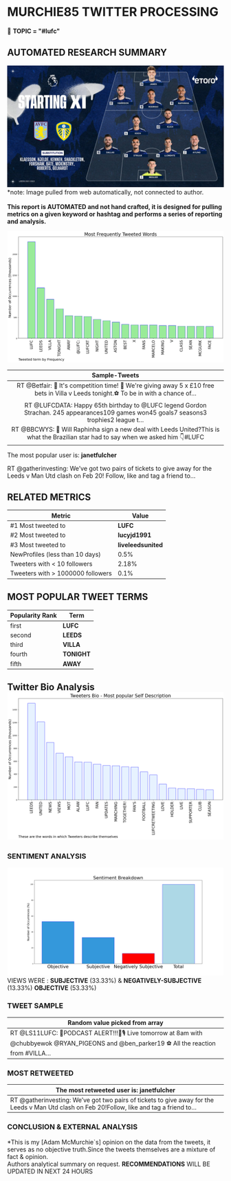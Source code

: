 # MURCHIE85 TWITTER PROCESSING 
&#x1F34E; **TOPIC = "#lufc"**

## AUTOMATED RESEARCH SUMMARY

![image](assets/2022-02-09hashtagImage.png)*note: Image pulled from web automatically, not connected to author.
<br></br>
<b> This report is AUTOMATED and not hand crafted, it is designed for pulling metrics on a given keyword or hashtag and performs a series of reporting and analysis.</b>



![image](assets/2022-02-09TWEETS.png)



|                **Sample-Tweets**        |
| :-------------: |
| RT @Betfair: 🎁 It's competition time! 🏴󠁧󠁢󠁳󠁣󠁴󠁿 We're giving away 5 x £10 free bets in Villa v Leeds tonight.⚽ To be in with a chance of… |
| RT @LUFCDATA: Happy 65th birthday to @LUFC legend Gordon Strachan. 245 appearances109 games won45 goals7 seasons3 trophies2 league t… |
| RT @BBCWYS: 📝 Will Raphinha sign a new deal with Leeds United?This is what the Brazilian star had to say when we asked him 👇#LUFC | #bb… |

The most popular user is: **janetfulcher**
<div class="alert alert-block alert-danger"> RT @gatherinvesting: We’ve got two pairs of tickets to give away for the Leeds v Man Utd clash on Feb 20!
Follow, like and tag a friend to…</div>

## RELATED METRICS<br>
| Metric | Value |
| ------------- | ------------- |
| #1 Most tweeted to  | **LUFC** |
| #2 Most tweeted to  | **lucyjd1991** |
| #3 Most tweeted to  | **liveleedsunited** |
| NewProfiles (less than 10 days) | 0.5%  |
| Tweeters with < 10 followers  | 2.18%|
| Tweeters with > 1000000 followers  | 0.1%  |



## MOST POPULAR TWEET TERMS 


| Popularity Rank  | Term |
| ------------- | ------------- |
| first  | **LUFC**  |
| second  | **LEEDS**  |
| third  | **VILLA** |
| fourth  | **TONIGHT**  |
| fifth  | **AWAY**  |


## Twitter Bio Analysis![image](assets/2022-02-09BIO.png)
### SENTIMENT ANALYSIS
![image](assets/2022-02-09sentiment.png)
VIEWS WERE : **SUBJECTIVE**  (33.33%) & **NEGATIVELY-SUBJECTIVE** (13.33%) **OBJECTIVE** (53.33%)

### TWEET SAMPLE 
| Random value picked from array |
| ------------- |
|RT @LS11LUFC: 🚨PODCAST ALERT!!!🚨🎙 Live tomorrow at 8am with @chubbyewok @RYAN_PIGEONS and @ben_parker19 ⚽️ All the reaction from #VILLA… |

### MOST RETWEETED 

| The most retweeted user is: **janetfulcher**  |
| ------------- |
| RT @gatherinvesting: We’ve got two pairs of tickets to give away for the Leeds v Man Utd clash on Feb 20!Follow, like and tag a friend to… |

### CONCLUSION & EXTERNAL ANALYSIS

*This is my [Adam McMurchie`s] opinion on the data from the tweets, it serves as no objective truth.Since the tweets themselves are a mixture of fact & opinion.<br>
Authors analytical summary on request.
**RECOMMENDATIONS** WILL BE UPDATED IN NEXT  24 HOURS <br>